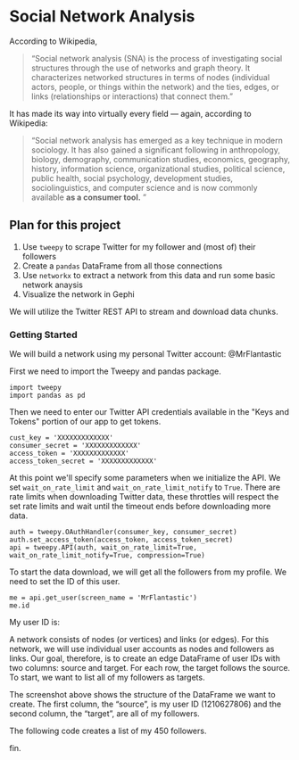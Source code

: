 # Social Network Analysis  

According to Wikipedia,

> “Social network analysis (SNA) is the process of investigating social structures through the use of networks and graph theory. It characterizes networked structures in terms of nodes (individual actors, people, or things within the network) and the ties, edges, or links (relationships or interactions) that connect them.”

It has made its way into virtually every field — again, according to Wikipedia:

> “Social network analysis has emerged as a key technique in modern sociology. It has also gained a significant following in anthropology, biology, demography, communication studies, economics, geography, history, information science, organizational studies, political science, public health, social psychology, development studies, sociolinguistics, and computer science and is now commonly available **as a consumer tool.** ”

## Plan for this project
1. Use `tweepy` to scrape Twitter for my follower and (most of) their followers
2. Create a `pandas` DataFrame from all those connections
3. Use `networkx` to extract a network from this data and run some basic network anaysis
4. Visualize the network in Gephi

We will utilize the Twitter REST API to stream and download data chunks.


### Getting Started
We will build a network using my personal Twitter account: @MrFlantastic

First we need to import the Tweepy and pandas package.

    import tweepy
    import pandas as pd

Then we need to enter our Twitter API credentials available in the "Keys and Tokens" portion of our app to get tokens.

    cust_key = 'XXXXXXXXXXXXX'
    consumer_secret = 'XXXXXXXXXXXXX'
    access_token = 'XXXXXXXXXXXXX'
    access_token_secret = 'XXXXXXXXXXXXX'

At this point we'll specify some parameters when we initialize the API. We set `wait_on_rate_limit` and `wait_on_rate_limit_notify` to `True`. There are rate limits when downloading Twitter data, these throttles will respect the set rate limits and wait until the timeout ends before downloading more data.

    auth = tweepy.OAuthHandler(consumer_key, consumer_secret)
    auth.set_access_token(access_token, access_token_secret)
    api = tweepy.API(auth, wait_on_rate_limit=True, wait_on_rate_limit_notify=True, compression=True)

To start the data download, we will get all the followers from my profile. We need to set the ID of this user.

    me = api.get_user(screen_name = 'MrFlantastic')
    me.id

My user ID is:

A network consists of nodes (or vertices) and links (or edges). For this network, we will use individual user accounts as nodes and followers as links. Our goal, therefore, is to create an edge DataFrame of user IDs with two columns: source and target. For each row, the target follows the source. To start, we want to list all of my followers as targets.

The screenshot above shows the structure of the DataFrame we want to create. The first column, the “source”, is my user ID (1210627806) and the second column, the “target”, are all of my followers.

The following code creates a list of my 450 followers.


fin.
